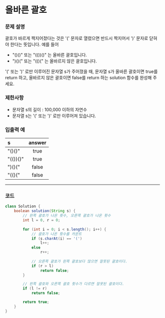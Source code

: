 # 올바른 괄호

### 문제 설명
괄호가 바르게 짝지어졌다는 것은 '(' 문자로 열렸으면 반드시 짝지어서 ')' 문자로 닫혀야 한다는 뜻입니다. 예를 들어

- "()()" 또는 "(())()" 는 올바른 괄호입니다.
- ")()(" 또는 "(()(" 는 올바르지 않은 괄호입니다.

'(' 또는 ')' 로만 이루어진 문자열 s가 주어졌을 때, 문자열 s가 올바른 괄호이면 true를 return 하고, 올바르지 않은 괄호이면 false를 return 하는 solution 함수를 완성해 주세요.

### 제한사항
- 문자열 s의 길이 : 100,000 이하의 자연수
- 문자열 s는 '(' 또는 ')' 로만 이루어져 있습니다.

### 입출력 예
|s|answer|
|:-|:-:|
|"()()"|true|
|"(())()"|true|
|")()("|false|
|"(()("|false|

---

### 코드
```java
class Solution {
    boolean solution(String s) {
    	// 왼쪽 괄호가 나온 횟수, 오른쪽 괄호가 나온 횟수
        int l = 0, r = 0;
		
		for (int i = 0; i < s.length(); i++) {
        	// 괄호가 나온 횟수를 카운트
			if (s.charAt(i) == '(')
				l++;
			else
				r++;
			
            // 오른쪽 괄호가 왼쪽 괄호보다 많으면 잘못된 괄호이다.
			if (r > l)
				return false;
		}

		// 왼쪽 괄호와 오른쪽 괄호 횟수가 다르면 잘못된 괄호이다.
		if (l != r)
			return false;

		return true;
    }
}
```
